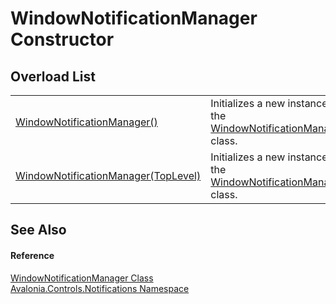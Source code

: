 # WindowNotificationManager Constructor


## Overload List
<table>
<tr>
<td><a href="M_Avalonia_Controls_Notifications_WindowNotificationManager__ctor">WindowNotificationManager()</a></td>
<td>Initializes a new instance of the <a href="T_Avalonia_Controls_Notifications_WindowNotificationManager">WindowNotificationManager</a> class.</td>
</tr>
<tr>
<td><a href="M_Avalonia_Controls_Notifications_WindowNotificationManager__ctor_1">WindowNotificationManager(TopLevel)</a></td>
<td>Initializes a new instance of the <a href="T_Avalonia_Controls_Notifications_WindowNotificationManager">WindowNotificationManager</a> class.</td>
</tr>
</table>

## See Also


#### Reference
<a href="T_Avalonia_Controls_Notifications_WindowNotificationManager">WindowNotificationManager Class</a>  
<a href="N_Avalonia_Controls_Notifications">Avalonia.Controls.Notifications Namespace</a>  

